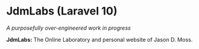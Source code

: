 # JdmLabs (Laravel 10)
_A purposefully over-engineered work in progress_

**JdmLabs:** The Online Laboratory and personal website of Jason D. Moss.
